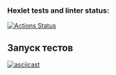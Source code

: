 ### Hexlet tests and linter status:
[![Actions Status](https://github.com/Nordask/frontend-testing-react-project-70/actions/workflows/hexlet-check.yml/badge.svg)](https://github.com/Nordask/frontend-testing-react-project-70/actions)


## Запуск тестов

[![asciicast](https://asciinema.org/a/5RS1eXebDvUrYqrsJ4sGGMUWd.svg)](https://asciinema.org/a/5RS1eXebDvUrYqrsJ4sGGMUWd)
